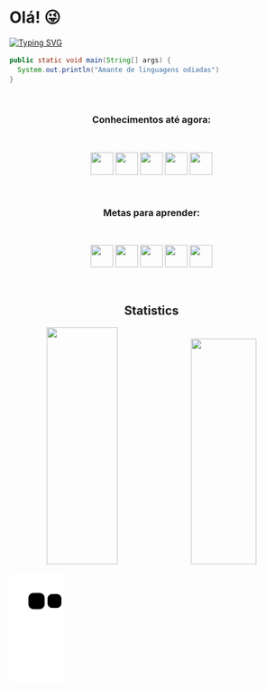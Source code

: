  # Olá! 😜

[![Typing SVG](https://readme-typing-svg.herokuapp.com?font=Fira+Code&weight=500&size=35&duration=3000&pause=2000&color=8C00F7&center=true&vCenter=true&width=1000&lines=Bem+vindo+ao+meu+github;Meu+nome+%C3%A9+Higor;Dev+de+11+anos;Futuro+desenvolvedor+Back-end)](https://git.io/typing-svg)

```java
public static void main(String[] args) {
  System.out.println("Amante de linguagens odiadas")
}
```
<br>

<h3 align=center> Conhecimentos até agora: </h3>
<br>
<p width="100%" align="center">
  <img src="https://cdn.jsdelivr.net/gh/devicons/devicon/icons/git/git-original.svg" width=40 height=40/> <img src="https://cdn.jsdelivr.net/gh/devicons/devicon/icons/python/python-original.svg" width=40 height=40/> <img src="https://cdn.jsdelivr.net/gh/devicons/devicon/icons/javascript/javascript-original.svg" width=40 height=40/> <img src="https://cdn.jsdelivr.net/gh/devicons/devicon/icons/html5/html5-original.svg" width=40 height=40/> <img src="https://cdn.jsdelivr.net/gh/devicons/devicon/icons/css3/css3-original.svg" width=40 height=40/>
</p>
<br>

<h3 align=center> Metas para aprender: </h3>
<br>

<p width="100%" align="center">
  <img src="https://cdn.jsdelivr.net/gh/devicons/devicon/icons/rust/rust-plain.svg" width=40 height=40/> <img src="https://cdn.jsdelivr.net/gh/devicons/devicon/icons/csharp/csharp-original.svg" width=40 height=40/> <img src="https://cdn.jsdelivr.net/gh/devicons/devicon/icons/java/java-original.svg" width=40 height=40/> <img src="https://cdn.jsdelivr.net/gh/devicons/devicon/icons/kotlin/kotlin-original.svg" width=40 height=40/> <img src="https://cdn.jsdelivr.net/gh/devicons/devicon/icons/go/go-original-wordmark.svg" width=40 height=40/>
</p>
<br>

  <h2 align=center> <strong> Statistics </strong></h2>
  <p align="center">
  <img height="420px" width="50%" src="https://github-readme-stats.vercel.app/api?username=Dragonabysm&show_icons=true&count_private=true&hide_border=true&title_color=5d00ff&icon_color=ff3c00&text_color=c9d1d9&bg_color=0d1117" /> 
  <img height="400px" width="48%" src="https://github-readme-stats.vercel.app/api/top-langs/?username=Dragonabysm&layout=compact&hide_border=true&title_color=5d00ff&text_color=ff3c00&bg_color=0d1117" />
 </p>

  
![Snake animation](https://github.com/yasminalves16/yasminalves16/blob/output/github-contribution-grid-snake.svg)
